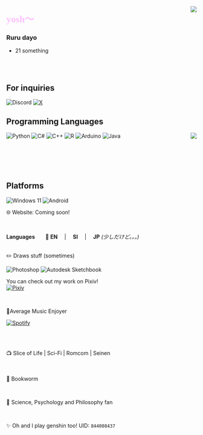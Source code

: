 <!-- Intro-->


<img align="right" src="https://github-readme-stats.vercel.app/api?username=Isuru2701&count_private=true&text_color=ffffff&bg_color=171717&custom_title=Fr?&include_all_commits_disable=true&title_color=ffffff">


<b><div style="color:#fdc0fe;font-family:'Bahnschrift';font-size:25px">yosh～</div></b>


### Ruru dayo
- 21 something
<br>
<br>

## For inquiries
![Discord](https://img.shields.io/badge/ruwuru7102-7289da?style=flat-square&logo=discord&logoColor=white)
[![X](https://img.shields.io/badge/@ruuru_dayo-000?style=flat-square&logo=x&logoColor=white)](https://www.x.com/ruuru_dayo)

<!--programming languages-->


## Programming Languages
![Python](https://img.shields.io/badge/-Python-15778f?style=flat-square&logo=python&logoColor=fff)
![C#](https://img.shields.io/badge/-CSharp-131e80?style=flat-square&logo=Csharp&logoColor=fff)
![C++](https://img.shields.io/badge/-C%2b%2b-e843e3?style=flat-square&logo=C%2b%2b&logoColor=fff)
<img align="right" src="https://github-readme-stats.vercel.app/api/top-langs?username=Isuru2701&hide_border=false&title_color=ffffff&bg_color=171717&text_color=ffffff&count_private=true&hide=TeX,HTML&layout=compact">
![R](https://img.shields.io/badge/-R-8c9aff?style=flat-square&logo=R&logoColor=fff)
![Arduino](https://img.shields.io/badge/-Arduino-3776ab?style=flat-square&logo=arduino&logoColor=fff)
![Java](https://img.shields.io/badge/-Java-c68cff?style=flat-square&logo=oracle&logoColor=fff)


<br>
<br>
<br>
<br>

## Platforms
![Windows 11](https://img.shields.io/badge/Windows%2011%20Pro-02a4b5?style=flat&logo=windows&logoColor=ffffff)
![Android](https://img.shields.io/badge/Android-b202b5?style=flat&logo=android&logoColor=ffffff)


🌐 Website: Coming soon!

<br>

**Languages**　　💬 **EN** 　|　 **SI**　 |　 **JP** *(少しだけど。。。)*

<br>
✏️  Draws stuff (sometimes)

![Photoshop](https://img.shields.io/badge/-Ps-101112?style=flat-square&logo=adobe&logoColor=3a88e0)
![Autodesk Sketchbook](https://img.shields.io/badge/-Autodesk%20Sketchbook-3b3a39?style=flat-square&logo=autodesk&logoColor=ed6445)
<br>


You can check out my work on Pixiv!
<br>[![Pixiv](https://img.shields.io/badge/-Pixiv-3b3a39?style=flat-square&logo=pixiv&logoColor=0b98fa)](https://www.pixiv.net/en/users/70978259)

<br>


🎵Average Music Enjoyer

[![Spotify](https://img.shields.io/badge/Spotify-1DB954?style=flat-square&logo=spotify&logoColor=white&labelColor=1DB954)](https://open.spotify.com/user/20yg8tckyrqdgvbq3ozfd6q13?si=3f2aced22f494f5d)  

<!--Interests-->
<br>

<br>

📺  Slice of Life |  Sci-Fi |  Romcom | Seinen

<br>

📙  Bookworm

<br>

🧪  Science, Psychology and Philosophy fan


<br>

✨  Oh and I play genshin too! UID: ``844008437``

<br>

<!-->
